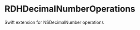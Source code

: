 RDHDecimalNumberOperations
==========================

Swift extension for NSDecimalNumber operations
